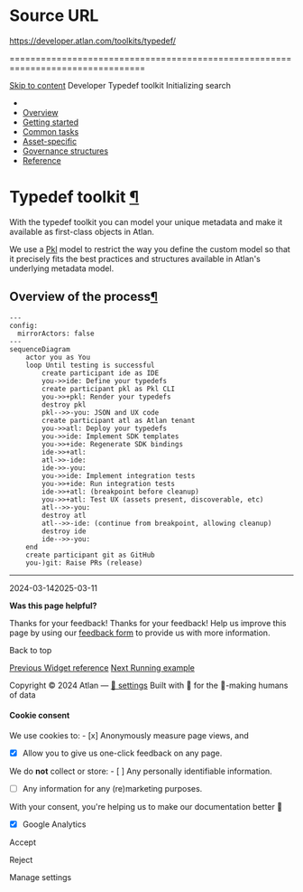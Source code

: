 # Source URL
https://developer.atlan.com/toolkits/typedef/

================================================================================

<!--
canonical: https://developer.atlan.com/toolkits/typedef/
meta-content-security-policy: object-src 'none'; base-uri 'self'; manifest-src 'self'; media-src 'self';
meta-description: Model your unique metadata and make it available as first-class objects in Atlan.
meta-generator: mkdocs-1.6.1, mkdocs-material-9.6.14
meta-og-description: Model your unique metadata and make it available as first-class objects in Atlan.
meta-og-image: https://developer.atlan.com/assets/images/social/toolkits/typedef/index.png
meta-og-image-height: 630
meta-og-image-type: image/png
meta-og-image-width: 1200
meta-og-title: Typedef toolkit - Developer
meta-og-type: website
meta-og-url: https://developer.atlan.com/toolkits/typedef/
meta-twitter:card: summary_large_image
meta-twitter:description: Model your unique metadata and make it available as first-class objects in Atlan.
meta-twitter:image: https://developer.atlan.com/assets/images/social/toolkits/typedef/index.png
meta-twitter:title: Typedef toolkit - Developer
meta-viewport: width=device-width,initial-scale=1
title: Typedef toolkit - Developer
-->

[Skip to content](#typedef-toolkit) Developer Typedef toolkit Initializing search 

* 
* [Overview](../..)
* [Getting started](../../getting-started/)
* [Common tasks](../../snippets/)
* [Asset\-specific](../../patterns/)
* [Governance structures](../../governance/)
* [Reference](../../reference/)

Typedef toolkit [¶](#typedef-toolkit "Permanent link")
======================================================

With the typedef toolkit you can model your unique metadata and make it available as first\-class objects in Atlan.

We use a [Pkl](../#how-they-work) model to restrict the way you define the custom model so that it precisely fits the best practices and structures available in Atlan's underlying metadata model.

Overview of the process[¶](#overview-of-the-process "Permanent link")
---------------------------------------------------------------------

```
---
config:
  mirrorActors: false
---
sequenceDiagram
    actor you as You
    loop Until testing is successful
        create participant ide as IDE
        you->>ide: Define your typedefs
        create participant pkl as Pkl CLI
        you->>+pkl: Render your typedefs
        destroy pkl
        pkl-->>-you: JSON and UX code
        create participant atl as Atlan tenant
        you->>atl: Deploy your typedefs
        you->>ide: Implement SDK templates
        you->>+ide: Regenerate SDK bindings
        ide->>+atl: 
        atl->>-ide: 
        ide->>-you: 
        you->>ide: Implement integration tests
        you->>+ide: Run integration tests
        ide->>+atl: (breakpoint before cleanup)
        you->>+atl: Test UX (assets present, discoverable, etc)
        atl-->>-you: 
        destroy atl
        atl-->>-ide: (continue from breakpoint, allowing cleanup)
        destroy ide
        ide-->>-you: 
    end
    create participant git as GitHub
    you-)git: Raise PRs (release)
```

---

2024\-03\-142025\-03\-11

**Was this page helpful?**

Thanks for your feedback! Thanks for your feedback! Help us improve this page by using our [feedback form](https://docs.google.com/forms/d/e/1FAIpQLScfoq7vqEn8S4QvN0ehPp0MRy6WYK5x-okJDqD69lHgoPPWtg/viewform?usp=pp_url&entry.1800719315=/toolkits/typedef/) to provide us with more information. 

Back to top

[Previous Widget reference](../custom-package/widgets/) [Next Running example](example/) 

Copyright © 2024 Atlan — [🍪 settings](#__consent) 
Built with 💙 for the 🤖\-making humans of data 

#### Cookie consent

We use cookies to: - [x] Anonymously measure page views, and
- [x] Allow you to give us one\-click feedback on any page.

 We do **not** collect or store: - [ ] Any personally identifiable information.
- [ ] Any information for any (re)marketing purposes.

 With your consent, you're helping us to make our documentation better 💙

- [x] Google Analytics

Accept

Reject

Manage settings

